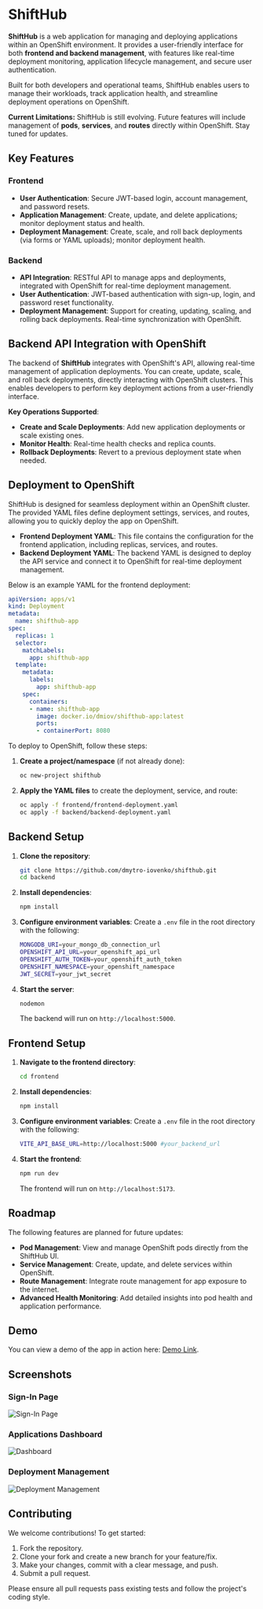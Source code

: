 # ShiftHub

**ShiftHub** is a web application for managing and deploying applications within an OpenShift environment. It provides a user-friendly interface for both **frontend and backend management**, with features like real-time deployment monitoring, application lifecycle management, and secure user authentication.

Built for both developers and operational teams, ShiftHub enables users to manage their workloads, track application health, and streamline deployment operations on OpenShift.

**Current Limitations:** ShiftHub is still evolving. Future features will include management of **pods**, **services**, and **routes** directly within OpenShift. Stay tuned for updates.

## Key Features

### Frontend
- **User Authentication**: Secure JWT-based login, account management, and password resets.
- **Application Management**: Create, update, and delete applications; monitor deployment status and health.
- **Deployment Management**: Create, scale, and roll back deployments (via forms or YAML uploads); monitor deployment health.

### Backend
- **API Integration**: RESTful API to manage apps and deployments, integrated with OpenShift for real-time deployment management.
- **User Authentication**: JWT-based authentication with sign-up, login, and password reset functionality.
- **Deployment Management**: Support for creating, updating, scaling, and rolling back deployments. Real-time synchronization with OpenShift.

## Backend API Integration with OpenShift

The backend of **ShiftHub** integrates with OpenShift's API, allowing real-time management of application deployments. You can create, update, scale, and roll back deployments, directly interacting with OpenShift clusters. This enables developers to perform key deployment actions from a user-friendly interface.

**Key Operations Supported**:
- **Create and Scale Deployments**: Add new application deployments or scale existing ones.
- **Monitor Health**: Real-time health checks and replica counts.
- **Rollback Deployments**: Revert to a previous deployment state when needed.

## Deployment to OpenShift

ShiftHub is designed for seamless deployment within an OpenShift cluster. The provided YAML files define deployment settings, services, and routes, allowing you to quickly deploy the app on OpenShift.

- **Frontend Deployment YAML**: This file contains the configuration for the frontend application, including replicas, services, and routes.
- **Backend Deployment YAML**: The backend YAML is designed to deploy the API service and connect it to OpenShift for real-time deployment management.

Below is an example YAML for the frontend deployment:
```yaml
apiVersion: apps/v1
kind: Deployment
metadata:
  name: shifthub-app
spec:
  replicas: 1
  selector:
    matchLabels:
      app: shifthub-app
  template:
    metadata:
      labels:
        app: shifthub-app
    spec:
      containers:
      - name: shifthub-app
        image: docker.io/dmiov/shifthub-app:latest
        ports:
        - containerPort: 8080
```

To deploy to OpenShift, follow these steps:
1. **Create a project/namespace** (if not already done):
    ```bash
    oc new-project shifthub
    ```
2. **Apply the YAML files** to create the deployment, service, and route:
    ```bash
    oc apply -f frontend/frontend-deployment.yaml
    oc apply -f backend/backend-deployment.yaml
    ```

## Backend Setup

1. **Clone the repository**:
    ```bash
    git clone https://github.com/dmytro-iovenko/shifthub.git
    cd backend
    ```

2. **Install dependencies**:
    ```bash
    npm install
    ```

3. **Configure environment variables**:
    Create a `.env` file in the root directory with the following:

    ```bash
    MONGODB_URI=your_mongo_db_connection_url
    OPENSHIFT_API_URL=your_openshift_api_url
    OPENSHIFT_AUTH_TOKEN=your_openshift_auth_token
    OPENSHIFT_NAMESPACE=your_openshift_namespace
    JWT_SECRET=your_jwt_secret
    ```

4. **Start the server**:
    ```bash
    nodemon
    ```
    The backend will run on `http://localhost:5000`.

## Frontend Setup

1. **Navigate to the frontend directory**:
    ```bash
    cd frontend
    ```

2. **Install dependencies**:
    ```bash
    npm install
    ```

3. **Configure environment variables**:
    Create a `.env` file in the root directory with the following:

    ```bash
    VITE_API_BASE_URL=http://localhost:5000 #your_backend_url
    ```

4. **Start the frontend**:
    ```bash
    npm run dev
    ```
    The frontend will run on `http://localhost:5173`.

## Roadmap

The following features are planned for future updates:
- **Pod Management**: View and manage OpenShift pods directly from the ShiftHub UI.
- **Service Management**: Create, update, and delete services within OpenShift.
- **Route Management**: Integrate route management for app exposure to the internet.
- **Advanced Health Monitoring**: Add detailed insights into pod health and application performance.

## Demo

You can view a demo of the app in action here: [Demo Link](https://shifthub-app-iovenko80-dev.apps.sandbox-m2.ll9k.p1.openshiftapps.com/).

## Screenshots

### Sign-In Page
![Sign-In Page](assets/images/sign-in-page.png)

### Applications Dashboard
![Dashboard](assets/images/applications-dashboard.png)

### Deployment Management
![Deployment Management](assets/images/deployment-management.png)

## Contributing

We welcome contributions! To get started:

1. Fork the repository.
2. Clone your fork and create a new branch for your feature/fix.
3. Make your changes, commit with a clear message, and push.
4. Submit a pull request.

Please ensure all pull requests pass existing tests and follow the project's coding style.
